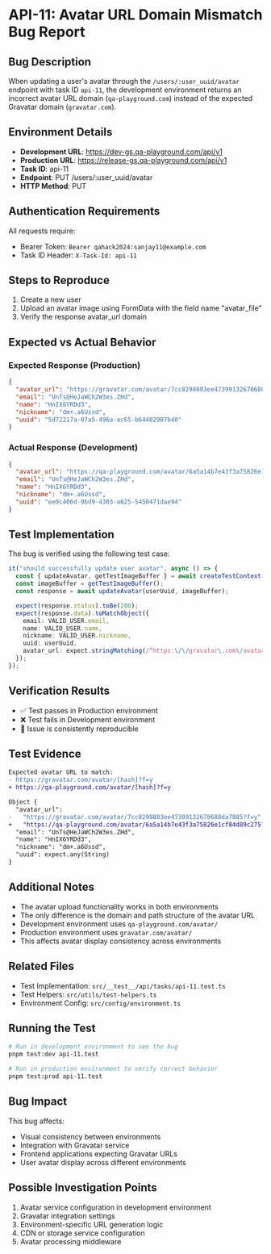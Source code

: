 # API-11: Avatar URL Domain Mismatch Bug Report

## Bug Description

When updating a user's avatar through the `/users/:user_uuid/avatar` endpoint with task ID `api-11`, the development environment returns an incorrect avatar URL domain (`qa-playground.com`) instead of the expected Gravatar domain (`gravatar.com`).

## Environment Details

- **Development URL**: <https://dev-gs.qa-playground.com/api/v1>
- **Production URL**: <https://release-gs.qa-playground.com/api/v1>
- **Task ID**: api-11
- **Endpoint**: PUT /users/:user_uuid/avatar
- **HTTP Method**: PUT

## Authentication Requirements

All requests require:

- Bearer Token: `Bearer qahack2024:sanjay11@example.com`
- Task ID Header: `X-Task-Id: api-11`

## Steps to Reproduce

1. Create a new user
2. Upload an avatar image using FormData with the field name "avatar_file"
3. Verify the response avatar_url domain

## Expected vs Actual Behavior

### Expected Response (Production)

```json
{
  "avatar_url": "https://gravatar.com/avatar/7cc8298803ee47399132670680da7885?f=y",
  "email": "UnTs@HeJaWCh2W3es.ZHd",
  "name": "HnIX6YRDd3",
  "nickname": "dm+.a6Ussd",
  "uuid": "5d72217a-07a5-496a-ac65-b64402907b40"
}
```

### Actual Response (Development)

```json
{
  "avatar_url": "https://qa-playground.com/avatar/6a5a14b7e43f3a75826e1cf84d89c275?f=y",
  "email": "UnTs@HeJaWCh2W3es.ZHd",
  "name": "HnIX6YRDd3",
  "nickname": "dm+.a6Ussd",
  "uuid": "ee0c406d-9bd9-4303-a625-5450471dae94"
}
```

## Test Implementation

The bug is verified using the following test case:

```typescript
it("should successfully update user avatar", async () => {
  const { updateAvatar, getTestImageBuffer } = await createTestContext();
  const imageBuffer = getTestImageBuffer();
  const response = await updateAvatar(userUuid, imageBuffer);

  expect(response.status).toBe(200);
  expect(response.data).toMatchObject({
    email: VALID_USER.email,
    name: VALID_USER.name,
    nickname: VALID_USER.nickname,
    uuid: userUuid,
    avatar_url: expect.stringMatching(/^https:\/\/gravatar\.com\/avatar\/.+\?f=y$/),
  });
});
```

## Verification Results

- ✅ Test passes in Production environment
- ❌ Test fails in Development environment
- 🔄 Issue is consistently reproducible

## Test Evidence

```diff
Expected avatar URL to match:
- https://gravatar.com/avatar/[hash]?f=y
+ https://qa-playground.com/avatar/[hash]?f=y

Object {
  "avatar_url":
-   "https://gravatar.com/avatar/7cc8298803ee47399132670680da7885?f=y",
+   "https://qa-playground.com/avatar/6a5a14b7e43f3a75826e1cf84d89c275?f=y",
  "email": "UnTs@HeJaWCh2W3es.ZHd",
  "name": "HnIX6YRDd3",
  "nickname": "dm+.a6Ussd",
  "uuid": expect.any(String)
}
```

## Additional Notes

- The avatar upload functionality works in both environments
- The only difference is the domain and path structure of the avatar URL
- Development environment uses `qa-playground.com/avatar/`
- Production environment uses `gravatar.com/avatar/`
- This affects avatar display consistency across environments

## Related Files

- Test Implementation: `src/__test__/api/tasks/api-11.test.ts`
- Test Helpers: `src/utils/test-helpers.ts`
- Environment Config: `src/config/environment.ts`

## Running the Test

```bash
# Run in development environment to see the bug
pnpm test:dev api-11.test

# Run in production environment to verify correct behavior
pnpm test:prod api-11.test
```

## Bug Impact

This bug affects:

- Visual consistency between environments
- Integration with Gravatar service
- Frontend applications expecting Gravatar URLs
- User avatar display across different environments

## Possible Investigation Points

1. Avatar service configuration in development environment
2. Gravatar integration settings
3. Environment-specific URL generation logic
4. CDN or storage service configuration
5. Avatar processing middleware
